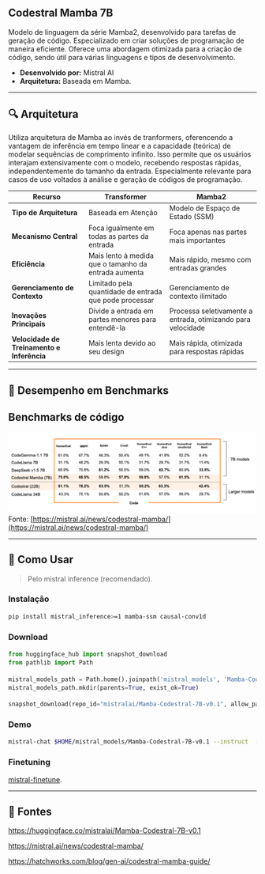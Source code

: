 ## Codestral Mamba 7B

Modelo de linguagem da série Mamba2, desenvolvido para tarefas de geração de código. Especializado em criar soluções de programação de maneira eficiente. Oferece uma abordagem otimizada para a criação de código, sendo útil para várias linguagens e tipos de desenvolvimento.

- **Desenvolvido por:** Mistral AI
- **Arquitetura:**  Baseada em Mamba.

---
## 🔍 Arquitetura

Utiliza arquitetura de Mamba ao invés de tranformers, oferencendo a vantagem de inferência em tempo linear e a capacidade (teórica) de modelar sequências de comprimento infinito. Isso permite que os usuários interajam extensivamente com o modelo, recebendo respostas rápidas, independentemente do tamanho da entrada. Especialmente relevante para casos de uso voltados à análise e geração de códigos de programação.


| **Recurso**                | **Transformer**                           | **Mamba2**                                |
|----------------------------|------------------------------------------|-------------------------------------------|
| **Tipo de Arquitetura**     | Baseada em Atenção                       | Modelo de Espaço de Estado (SSM)          |
| **Mecanismo Central**       | Foca igualmente em todas as partes da entrada | Foca apenas nas partes mais importantes |
| **Eficiência**              | Mais lento à medida que o tamanho da entrada aumenta | Mais rápido, mesmo com entradas grandes  |
| **Gerenciamento de Contexto** | Limitado pela quantidade de entrada que pode processar | Gerenciamento de contexto ilimitado      |
| **Inovações Principais**    | Divide a entrada em partes menores para entendê-la | Processa seletivamente a entrada, otimizando para velocidade |
| **Velocidade de Treinamento e Inferência** | Mais lenta devido ao seu design       | Mais rápida, otimizada para respostas rápidas |


---
## 🧪 Desempenho em Benchmarks

## **Benchmarks de código**
![Benchmark](./misc/codestral-mamba-benchmarks.png)
Fonte: [https://mistral.ai/news/codestral-mamba/](https://mistral.ai/news/codestral-mamba/)




---
## 🚀 Como Usar 
> Pelo mistral inference (recomendado).

### **Instalação**
```bash
pip install mistral_inference>=1 mamba-ssm causal-conv1d
```

### **Download**
```python
from huggingface_hub import snapshot_download
from pathlib import Path

mistral_models_path = Path.home().joinpath('mistral_models', 'Mamba-Codestral-7B-v0.1')
mistral_models_path.mkdir(parents=True, exist_ok=True)

snapshot_download(repo_id="mistralai/Mamba-Codestral-7B-v0.1", allow_patterns=["params.json", "consolidated.safetensors", "tokenizer.model.v3"], local_dir=mistral_models_path)
```

### **Demo**
```bash
mistral-chat $HOME/mistral_models/Mamba-Codestral-7B-v0.1 --instruct  --max_tokens 256
```

### **Finetuning**
[mistral-finetune](https://github.com/mistralai/mistral-finetune).

---
## 📜 Fontes
https://huggingface.co/mistralai/Mamba-Codestral-7B-v0.1

https://mistral.ai/news/codestral-mamba/

https://hatchworks.com/blog/gen-ai/codestral-mamba-guide/
